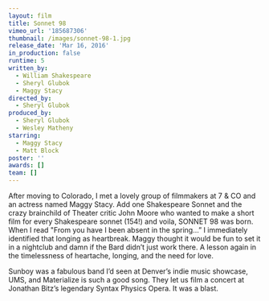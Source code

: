 ```yaml
---
layout: film
title: Sonnet 98
vimeo_url: '185687306'
thumbnail: /images/sonnet-98-1.jpg
release_date: 'Mar 16, 2016'
in_production: false
runtime: 5
written_by:
  - William Shakespeare
  - Sheryl Glubok
  - Maggy Stacy
directed_by:
  - Sheryl Glubok
produced_by:
  - Sheryl Glubok
  - Wesley Matheny
starring:
  - Maggy Stacy
  - Matt Block
poster: ''
awards: []
team: []
---
```

After moving to Colorado, I met a lovely group of filmmakers at 7 & CO and an actress named Maggy Stacy. Add one Shakespeare Sonnet and the crazy brainchild of Theater critic John Moore who wanted to make a short film for every Shakespeare sonnet (154!) and voila, SONNET 98 was born. When I read "From you have I been absent in the spring…” I immediately identified that longing as heartbreak. Maggy thought it would be fun to set it in a nightclub and damn if the Bard didn’t just work there. A lesson again in the timelessness of heartache, longing, and the need for love.

Sunboy was a fabulous band I’d seen at Denver’s indie music showcase, UMS, and Materialize is such a good song. They let us film a concert at Jonathan Bitz’s legendary Syntax Physics Opera. It was a blast.